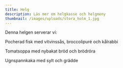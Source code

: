 ```yaml
---
title: Helg
description: Läs mer om helgkasse och helgmeny
thumbnail: /images/uploads/stora_holm_1.jpg
---
```

Denna helgen serverar vi:

Pocherad fisk med vitvinssås, broccolipuré och kålrabbi

Tomatsoppa med nybakat bröd och brödröra

Ugnspannkaka med sylt och grädde